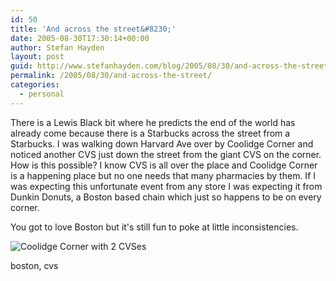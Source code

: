 ```yaml
---
id: 50
title: 'And across the street&#8230;'
date: 2005-08-30T17:30:14+00:00
author: Stefan Hayden
layout: post
guid: http://www.stefanhayden.com/blog/2005/08/30/and-across-the-street/
permalink: /2005/08/30/and-across-the-street/
categories:
  - personal
---
```

There is a Lewis Black bit where he predicts the end of the world has already come because there is a Starbucks across the street from a Starbucks. I was walking down Harvard Ave over by Coolidge Corner and noticed another CVS just down the street from the giant CVS on the corner. How is this possible? I know CVS is all over the place and Coolidge Corner is a happening place but no one needs that many pharmacies by them. If I was expecting this unfortunate event from any store I was expecting it from Dunkin Donuts, a Boston based chain which just so happens to be on every corner.

You got to love Boston but it's still fun to poke at little inconsistencies.

<img src='/blog/wp-content/coolidgecorner.jpg' alt='Coolidge Corner with 2 CVSes' class="center img"/>

<tags>boston, cvs</tags>